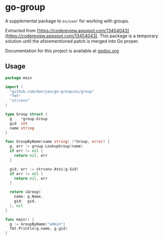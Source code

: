 # go-group

A supplemental package to `os/user` for working with groups. 

Extracted from [https://codereview.appspot.com/13454043](https://codereview.appspot.com/13454043). This package is a temporary solution until the aforementioned patch is merged into Go proper.

Documentation for this project is available at [godoc.org](http://godoc.org/github.com/danryan/go-group/os/group)

## Usage

```go
package main

import (
  "github.com/danryan/go-group/os/group"
  "fmt"
  "strconv"
)

type Group struct {
  g    *group.Group
  gid  int
  name string
}

func GroupByName(name string) (*Group, error) {
  g, err := group.LookupGroup(name)
  if err != nil {
    return nil, err
  }

  gid, err := strconv.Atoi(g.Gid)
  if err != nil {
    return nil, err
  }

  return &Group{
    name: g.Name,
    gid:  gid,
  }, nil
}

func main() {
  g := GroupByName("admin")
  fmt.Println(g.name, g.gid)
}
```
